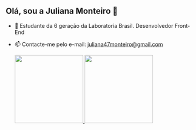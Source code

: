 ## Olá, sou a Juliana Monteiro 👋

- 🌱 Estudante da 6 geração da Laboratoria  Brasil. Desenvolvedor Front-End
- 📫 Contacte-me pelo e-mail: juliana47monteiro@gmail.com
  
  <div>
  <a href="https://github.com/JulianaMonteiro4">
  <img height="180em" src="https://github-readme-stats.vercel.app/api?username=JulianaMonteiro4&show_icons=true&theme=dracula&include_all_commits=true&count_private=true"/>
  <img height="180em" src="https://github-readme-stats.vercel.app/api/top-langs/?username=JulianaMonteiro4&layout=compact&langs_count=7&theme=dracula"/>
</div>
